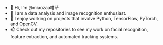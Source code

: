- 👋 Hi, I’m @miaozaa喵萨
- 👀 I am a data analysis and image recognition enthusiast.
- 🌱 I enjoy working on projects that involve Python, TensorFlow, PyTorch, and OpenCV.
- 📫 Check out my repositories to see my work on facial recognition, feature extraction, and automated tracking systems.
